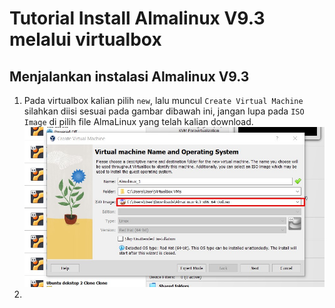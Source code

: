 # Tutorial Install Almalinux V9.3 melalui virtualbox

## Menjalankan instalasi Almalinux V9.3
1. Pada virtualbox kalian pilih `new`, lalu muncul `Create Virtual Machine` silahkan diisi sesuai pada gambar dibawah ini, jangan lupa pada `ISO Image` di pilih file AlmaLinux yang telah kalian download.
![1](1.jpg)
2. 
